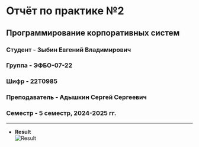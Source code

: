 # Отчёт по практике №2

## Программирование корпоративных систем

### Студент - **Зыбин Евгений Владимирович**

### Группа - **ЭФБО-07-22**

### Шифр - **22T0985**

### Преподаватель - **Адышкин Сергей Сергеевич**

### Семестр - 5 семестр, 2024-2025 гг.

---

- **Result**  
  ![Result](https://github.com/user-attachments/assets/23a58900-25c1-4f3c-9b06-b413074a1a9b)
